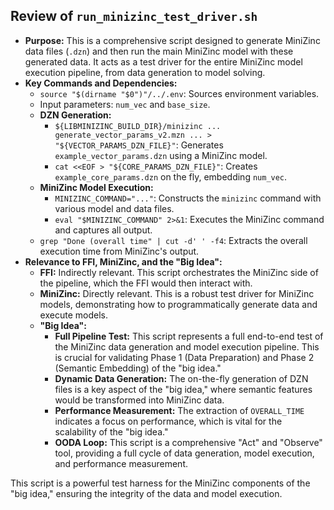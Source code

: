 ## Review of `run_minizinc_test_driver.sh`

*   **Purpose:** This is a comprehensive script designed to generate MiniZinc data files (`.dzn`) and then run the main MiniZinc model with these generated data. It acts as a test driver for the entire MiniZinc model execution pipeline, from data generation to model solving.
*   **Key Commands and Dependencies:**
    *   `source "$(dirname "$0")"/../.env`: Sources environment variables.
    *   Input parameters: `num_vec` and `base_size`.
    *   **DZN Generation:**
        *   `${LIBMINIZINC_BUILD_DIR}/minizinc ... generate_vector_params_v2.mzn ... > "${VECTOR_PARAMS_DZN_FILE}"`: Generates `example_vector_params.dzn` using a MiniZinc model.
        *   `cat <<EOF > "${CORE_PARAMS_DZN_FILE}"`: Creates `example_core_params.dzn` on the fly, embedding `num_vec`.
    *   **MiniZinc Model Execution:**
        *   `MINIZINC_COMMAND="..."`: Constructs the `minizinc` command with various model and data files.
        *   `eval "$MINIZINC_COMMAND" 2>&1`: Executes the MiniZinc command and captures all output.
    *   `grep "Done (overall time" | cut -d' ' -f4`: Extracts the overall execution time from MiniZinc's output.
*   **Relevance to FFI, MiniZinc, and the "Big Idea":**
    *   **FFI:** Indirectly relevant. This script orchestrates the MiniZinc side of the pipeline, which the FFI would then interact with.
    *   **MiniZinc:** Directly relevant. This is a robust test driver for MiniZinc models, demonstrating how to programmatically generate data and execute models.
    *   **"Big Idea":**
        *   **Full Pipeline Test:** This script represents a full end-to-end test of the MiniZinc data generation and model execution pipeline. This is crucial for validating Phase 1 (Data Preparation) and Phase 2 (Semantic Embedding) of the "big idea."
        *   **Dynamic Data Generation:** The on-the-fly generation of DZN files is a key aspect of the "big idea," where semantic features would be transformed into MiniZinc data.
        *   **Performance Measurement:** The extraction of `OVERALL_TIME` indicates a focus on performance, which is vital for the scalability of the "big idea."
        *   **OODA Loop:** This script is a comprehensive "Act" and "Observe" tool, providing a full cycle of data generation, model execution, and performance measurement.

This script is a powerful test harness for the MiniZinc components of the "big idea," ensuring the integrity of the data and model execution.
